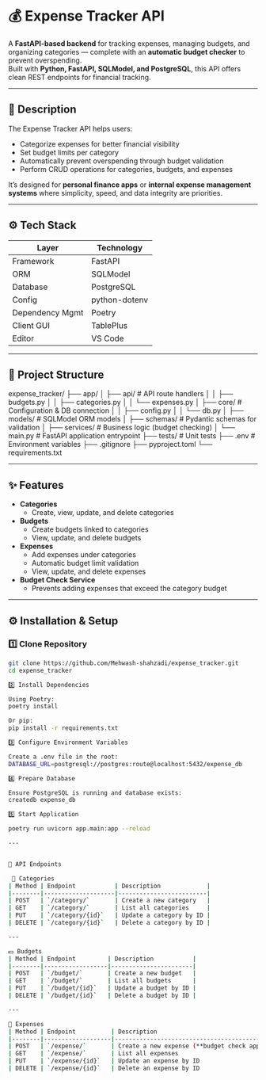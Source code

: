 # 💰 Expense Tracker API

A **FastAPI-based backend** for tracking expenses, managing budgets, and organizing categories — complete with an **automatic budget checker** to prevent overspending.  
Built with **Python, FastAPI, SQLModel, and PostgreSQL**, this API offers clean REST endpoints for financial tracking.

---

## 📖 Description

The Expense Tracker API helps users:

- Categorize expenses for better financial visibility
- Set budget limits per category
- Automatically prevent overspending through budget validation
- Perform CRUD operations for categories, budgets, and expenses

It’s designed for **personal finance apps** or **internal expense management systems** where simplicity, speed, and data integrity are priorities.

---

## ⚙️ Tech Stack

| Layer           | Technology    |
| --------------- | ------------- |
| Framework       | FastAPI       |
| ORM             | SQLModel      |
| Database        | PostgreSQL    |
| Config          | python-dotenv |
| Dependency Mgmt | Poetry        |
| Client GUI      | TablePlus     |
| Editor          | VS Code       |

---

## 📂 Project Structure

expense_tracker/
├── app/
│ ├── api/ # API route handlers
│ │ ├── budgets.py
│ │ ├── categories.py
│ │ └── expenses.py
│ ├── core/ # Configuration & DB connection
│ │ ├── config.py
│ │ └── db.py
│ ├── models/ # SQLModel ORM models
│ ├── schemas/ # Pydantic schemas for validation
│ ├── services/ # Business logic (budget checking)
│ └── main.py # FastAPI application entrypoint
├── tests/ # Unit tests
├── .env # Environment variables
├── .gitignore
├── pyproject.toml
└── requirements.txt

---

## ✨ Features

- **Categories**
  - Create, view, update, and delete categories
- **Budgets**
  - Create budgets linked to categories
  - View, update, and delete budgets
- **Expenses**
  - Add expenses under categories
  - Automatic budget limit validation
  - View, update, and delete expenses
- **Budget Check Service**
  - Prevents adding expenses that exceed the category budget

---

## ⚙️ Installation & Setup

### 1️⃣ Clone Repository

```bash
git clone https://github.com/Mehwash-shahzadi/expense_tracker.git
cd expense_tracker

2️⃣ Install Dependencies

Using Poetry:
poetry install

Or pip:
pip install -r requirements.txt

3️⃣ Configure Environment Variables

Create a .env file in the root:
DATABASE_URL=postgresql://postgres:route@localhost:5432/expense_db

4️⃣ Prepare Database

Ensure PostgreSQL is running and database exists:
createdb expense_db

5️⃣ Start Application

poetry run uvicorn app.main:app --reload

---


📌 API Endpoints

 📂 Categories
| Method | Endpoint           | Description             |
|--------|--------------------|-------------------------|
| POST   | `/category/`       | Create a new category   |
| GET    | `/category/`       | List all categories     |
| PUT    | `/category/{id}`   | Update a category by ID |
| DELETE | `/category/{id}`   | Delete a category by ID |

---

💵 Budgets
| Method | Endpoint         | Description           |
|--------|------------------|-----------------------|
| POST   | `/budget/`       | Create a new budget   |
| GET    | `/budget/`       | List all budgets      |
| PUT    | `/budget/{id}`   | Update a budget by ID |
| DELETE | `/budget/{id}`   | Delete a budget by ID |

---

🧾 Expenses
| Method | Endpoint          | Description                                         |
|--------|-------------------|-----------------------------------------------------|
| POST   | `/expense/`       | Create a new expense (**budget check applied**)     |
| GET    | `/expense/`       | List all expenses                                   |
| PUT    | `/expense/{id}`   | Update an expense by ID                             |
| DELETE | `/expense/{id}`   | Delete an expense by ID                             |
```

